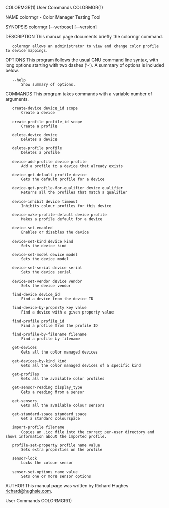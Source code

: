 COLORMGR(1)                                                                                     User Commands                                                                                     COLORMGR(1)

NAME
       colormgr - Color Manager Testing Tool

SYNOPSIS
       colormgr [--verbose] [--version]

DESCRIPTION
       This manual page documents briefly the colormgr command.

       colormgr allows an administrator to view and change color profile to device mappings.

OPTIONS
       This program follows the usual GNU command line syntax, with long options starting with two dashes (‘-’). A summary of options is included below.

       --help
           Show summary of options.

COMMANDS
       This program takes commands with a variable number of arguments.

       create-device device_id scope
           Create a device

       create-profile profile_id scope
           Create a profile

       delete-device device
           Deletes a device

       delete-profile profile
           Deletes a profile

       device-add-profile device profile
           Add a profile to a device that already exists

       device-get-default-profile device
           Gets the default profile for a device

       device-get-profile-for-qualifier device qualifier
           Returns all the profiles that match a qualifier

       device-inhibit device timeout
           Inhibits colour profiles for this device

       device-make-profile-default device profile
           Makes a profile default for a device

       device-set-enabled
           Enables or disables the device

       device-set-kind device kind
           Sets the device kind

       device-set-model device model
           Sets the device model

       device-set-serial device serial
           Sets the device serial

       device-set-vendor device vendor
           Sets the device vendor

       find-device device_id
           Find a device from the device ID

       find-device-by-property key value
           Find a device with a given property value

       find-profile profile_id
           Find a profile from the profile ID

       find-profile-by-filename filename
           Find a profile by filename

       get-devices
           Gets all the color managed devices

       get-devices-by-kind kind
           Gets all the color managed devices of a specific kind

       get-profiles
           Gets all the available color profiles

       get-sensor-reading display_type
           Gets a reading from a sensor

       get-sensors
           Gets all the available colour sensors

       get-standard-space standard_space
           Get a standard colourspace

       import-profile filename
           Copies an .icc file into the correct per-user directory and shows information about the imported profile.

       profile-set-property profile name value
           Sets extra properties on the profile

       sensor-lock
           Locks the colour sensor

       sensor-set-options name value
           Sets one or more sensor options

AUTHOR
       This manual page was written by Richard Hughes <richard@hughsie.com>.

User Commands                                                                                                                                                                                     COLORMGR(1)
